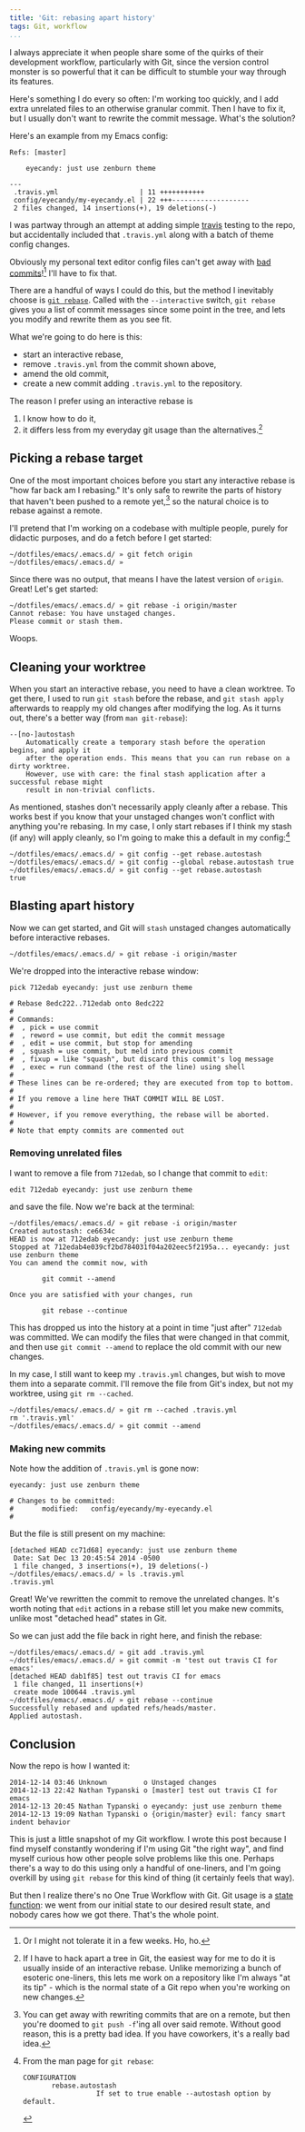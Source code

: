 ```yaml
---
title: 'Git: rebasing apart history'
tags: Git, workflow
...
```


I always appreciate it when people share some of the quirks of their development workflow,
particularly with Git, since the version control monster is so powerful that it can be
difficult to stumble your way through its features.

Here's something I do every so often: I'm working too quickly, and I add extra
unrelated files to an otherwise granular commit. Then I have to fix it, but I
usually don't want to rewrite the commit message. What's the solution?

Here's an example from my Emacs config:

``` {.sourceCode}
Refs: [master]

    eyecandy: just use zenburn theme

---
 .travis.yml                    | 11 +++++++++++
 config/eyecandy/my-eyecandy.el | 22 +++-------------------
 2 files changed, 14 insertions(+), 19 deletions(-)
```

I was partway through an attempt at adding simple [travis](https://travis-ci.org/) testing
to the repo, but accidentally included that `.travis.yml` along with a batch of
theme config changes.

Obviously my personal text editor config files can't get away with [bad commits](https://github.com/nathantypanski/emacs.d/commit/3597bfd5d1c1c561f019f7fce7ad6119b5edb07e)![^badcommit] I'll have to fix that.

[^badcommit]: Or I might not tolerate it in a few weeks. Ho, ho.

There are a handful of ways I could do this, but the method I inevitably choose
is [`git rebase`](http://git-scm.com/docs/git-rebase). Called with the `--interactive`
switch, `git rebase` gives you a list of commit messages since some point in the
tree, and lets you modify and rewrite them as you see fit.

What we're going to do here is this:

- start an interactive rebase,
- remove `.travis.yml` from the commit shown above,
- amend the old commit,
- create a new commit adding `.travis.yml` to the repository.

The reason I prefer using an interactive rebase is

1. I know how to do it,
2. it differs less from my everyday git usage than the alternatives.[^alternatives]

[^alternatives]:
    If I have to hack apart a tree in Git, the easiest way for me to do it is
    usually inside of an interactive rebase. Unlike memorizing a bunch of esoteric
    one-liners, this lets me work on a repository like I'm always "at its tip" -
    which is the normal state of a Git repo when you're working on new changes.

## Picking a rebase target

One of the most important choices before you start any interactive rebase is "how far back
am I rebasing." It's only safe to rewrite the parts of history that haven't been pushed to
a remote yet,[^remote] so the natural choice is to rebase against a remote.

I'll pretend that I'm working on a codebase with multiple people, purely for didactic
purposes, and do a fetch before I get started:

``` {.sourceCode}
~/dotfiles/emacs/.emacs.d/ » git fetch origin
~/dotfiles/emacs/.emacs.d/ »
```

Since there was no output, that means I have the latest version of `origin`.
Great! Let's get started:

``` {.sourceCode}
~/dotfiles/emacs/.emacs.d/ » git rebase -i origin/master
Cannot rebase: You have unstaged changes.
Please commit or stash them.
```

Woops.

[^remote]: You can get away with rewriting commits that are on a remote, but then you're
    doomed to `git push -f`'ing all over said remote. Without good reason, this is a
    pretty bad idea. If you have coworkers, it's a really bad idea.

## Cleaning your worktree

When you start an interactive rebase, you need to have a clean worktree.
To get there, I used to run `git stash` before the rebase, and `git stash apply`
afterwards to reapply my old changes after modifying the log.
As it turns out, there's a better way (from `man git-rebase`):

``` {.sourceCode}
--[no-]autostash
    Automatically create a temporary stash before the operation begins, and apply it
    after the operation ends. This means that you can run rebase on a dirty worktree.
    However, use with care: the final stash application after a successful rebase might
    result in non-trivial conflicts.
```

As mentioned, stashes don't necessarily apply cleanly after a rebase. This works best
if you know that your unstaged changes won't conflict with anything you're rebasing.
In my case, I only start rebases if I think my stash (if any) will apply cleanly, so
I'm going to make this a default in my config:[^autostash]

```{.sourceCode}
~/dotfiles/emacs/.emacs.d/ » git config --get rebase.autostash
~/dotfiles/emacs/.emacs.d/ » git config --global rebase.autostash true
~/dotfiles/emacs/.emacs.d/ » git config --get rebase.autostash
true
```

## Blasting apart history

Now we can get started, and Git will `stash` unstaged changes automatically before
interactive rebases.

```{.sourceCode}
~/dotfiles/emacs/.emacs.d/ » git rebase -i origin/master
```

We're dropped into the interactive rebase window:

```{.sourceCode}
pick 712edab eyecandy: just use zenburn theme

# Rebase 8edc222..712edab onto 8edc222
#
# Commands:
#  , pick = use commit
#  , reword = use commit, but edit the commit message
#  , edit = use commit, but stop for amending
#  , squash = use commit, but meld into previous commit
#  , fixup = like "squash", but discard this commit's log message
#  , exec = run command (the rest of the line) using shell
#
# These lines can be re-ordered; they are executed from top to bottom.
#
# If you remove a line here THAT COMMIT WILL BE LOST.
#
# However, if you remove everything, the rebase will be aborted.
#
# Note that empty commits are commented out
```

### Removing unrelated files

I want to remove a file from `712edab`, so I change that commit to `edit`:
```{.sourceCode}
edit 712edab eyecandy: just use zenburn theme
```
and save the file. Now we're back at the terminal:

```{.sourceCode}
~/dotfiles/emacs/.emacs.d/ » git rebase -i origin/master
Created autostash: ce6634c
HEAD is now at 712edab eyecandy: just use zenburn theme
Stopped at 712edab4e039cf2bd784031f04a202eec5f2195a... eyecandy: just use zenburn theme
You can amend the commit now, with

        git commit --amend

Once you are satisfied with your changes, run

        git rebase --continue
```

This has dropped us into the history at a point in time "just after" `712edab` was committed.
We can modify the files that were changed in that commit, and then use `git commit --amend`
to replace the old commit with our new changes.

In my case, I still want to keep my `.travis.yml` changes, but wish to move them
into a separate commit. I'll remove the file from Git's index, but not my worktree,
using `git rm --cached`.

```{.sourceCode}
~/dotfiles/emacs/.emacs.d/ » git rm --cached .travis.yml
rm '.travis.yml'
~/dotfiles/emacs/.emacs.d/ » git commit --amend
```

### Making new commits

Note how the addition of `.travis.yml` is gone now:

```{.sourceCode}
eyecandy: just use zenburn theme

# Changes to be committed:
#       modified:   config/eyecandy/my-eyecandy.el
#
```

But the file is still present on my machine:

```{.sourceCode}
[detached HEAD cc71d68] eyecandy: just use zenburn theme
 Date: Sat Dec 13 20:45:54 2014 -0500
 1 file changed, 3 insertions(+), 19 deletions(-)
~/dotfiles/emacs/.emacs.d/ » ls .travis.yml
.travis.yml
```

Great! We've rewritten the commit to remove the unrelated changes. It's worth
noting that `edit` actions in a rebase still let you make new commits, unlike
most "detached head" states in Git.

So we can just add the file back in right here, and finish the rebase:

```{.sourceCode}
~/dotfiles/emacs/.emacs.d/ » git add .travis.yml
~/dotfiles/emacs/.emacs.d/ » git commit -m 'test out travis CI for emacs'
[detached HEAD dab1f85] test out travis CI for emacs
 1 file changed, 11 insertions(+)
 create mode 100644 .travis.yml
~/dotfiles/emacs/.emacs.d/ » git rebase --continue
Successfully rebased and updated refs/heads/master.
Applied autostash.
```

## Conclusion

Now the repo is how I wanted it:

```{.sourceCode}
2014-12-14 03:46 Unknown         o Unstaged changes
2014-12-13 22:42 Nathan Typanski o [master] test out travis CI for emacs
2014-12-13 20:45 Nathan Typanski o eyecandy: just use zenburn theme
2014-12-13 19:09 Nathan Typanski o {origin/master} evil: fancy smart indent behavior
```

This is just a little snapshot of my Git workflow.
I wrote this post because I find myself constantly wondering if I'm using Git "the right way",
and find myself curious how other people solve problems like this one.
Perhaps there's a way to do this using only a handful of one-liners, and I'm
going overkill by using `git rebase` for this kind of thing (it certainly feels that way).

But then I realize there's no One True Workflow with Git.
Git usage is a [state function](https://en.wikipedia.org/wiki/State_function):
we went from our initial state to our desired result state, and nobody cares
how we got there. That's the whole point.

[^autostash]: From the man page for `git rebase`:
    ``` {.sourceCode}
    CONFIGURATION
           rebase.autostash
                      If set to true enable --autostash option by default.
    ```
